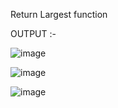 Return Largest function 

OUTPUT :- 

![image](https://user-images.githubusercontent.com/121419206/213701152-2ef329d8-5656-4d2d-bab8-42b8f728cb41.png)

![image](https://user-images.githubusercontent.com/121419206/213701229-f082aeac-2060-4272-a82c-bb73ea5ae21e.png)

![image](https://user-images.githubusercontent.com/121419206/213701316-2f456b53-ae0a-4162-aa15-8581d9de6622.png)
